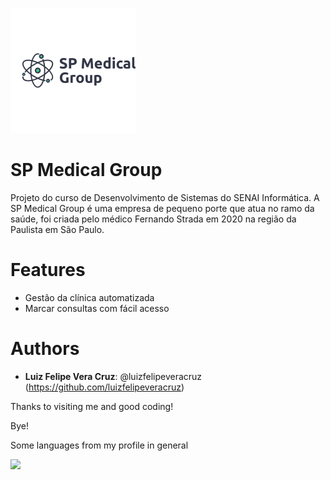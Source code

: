 ![Logo of the project](https://github.com/luizfelipeveracruz/projeto-SPMedical-group/blob/main/public/readme_images/spmedicallogo.png)
# SP Medical Group
Projeto do curso de Desenvolvimento de Sistemas do SENAI Informática. A SP Medical Group é uma empresa de pequeno porte que atua no ramo da saúde, foi criada pelo médico Fernando Strada em 2020 na região da Paulista em São Paulo.

# Features
  - Gestão da clínica automatizada
  - Marcar consultas com fácil acesso

# Authors
* **Luiz Felipe Vera Cruz**: @luizfelipeveracruz (https://github.com/luizfelipeveracruz)

Thanks to visiting me and good coding!

Bye!

Some languages from my profile in general
<div>
  <a href="https://github.com/luizfelipeveracruz/projeto-SPMedical-group">
  <img height="180em" src="https://github-readme-stats.vercel.app/api/top-langs/?username=luizfelipeveracruz&layout=compact&langs_count=7&theme=radical"/>
</div>

